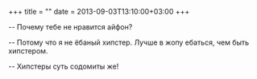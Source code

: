 +++
title = ""
date = 2013-09-03T13:10:00+03:00
+++

-- Почему тебе не нравится айфон?


-- Потому что я не ёбаный хипстер. Лучше в жопу ебаться, чем быть хипстером.


-- Хипстеры суть содомиты же!


